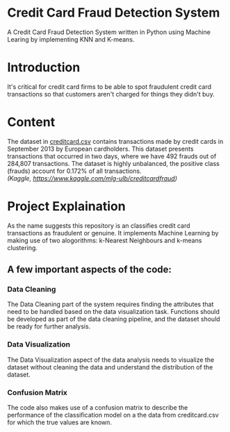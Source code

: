 # Credit Card Fraud Detection System
A Credit Card Fraud Detection System written in Python using Machine Learing by implementing KNN and K-means.

# Introduction
It's critical for credit card firms to be able to spot fraudulent credit card transactions so that customers aren't charged for things they didn't buy.

# Content
The dataset in [creditcard.csv](https://drive.google.com/file/d/1N4bflrjMX2FTWbCkQ2BFhMzvKDwcWDw0/view?usp=sharing) contains transactions made by credit cards in September 2013 by European cardholders.
This dataset presents transactions that occurred in two days, where we have 492 frauds out of 284,807 transactions. The dataset is highly unbalanced, the positive class (frauds) account for 0.172% of all transactions. <br><i>(Kaggle, https://www.kaggle.com/mlg-ulb/creditcardfraud)</i>

# Project Explaination
As the name suggests this repository is an classifies credit card transactions as fraudulent or genuine. It implements Machine Learning by making use of two alogorithms: k-Nearest Neighbours and k-means clustering.

## A few important aspects of the code:

### Data Cleaning
The Data Cleaning part of the system requires finding the attributes that need to be handled based on the data visualization task.
Functions should be developed as part of the data cleaning pipeline, and the dataset should be ready for further analysis.

### Data Visualization
The Data Visualization aspect of the data analysis needs to visualize the dataset without cleaning the data and understand the distribution of the dataset.

### Confusion Matrix
The code also makes use of a confusion matrix to describe the performance of the classification model on a the data from creditcard.csv for which the true values are known.
